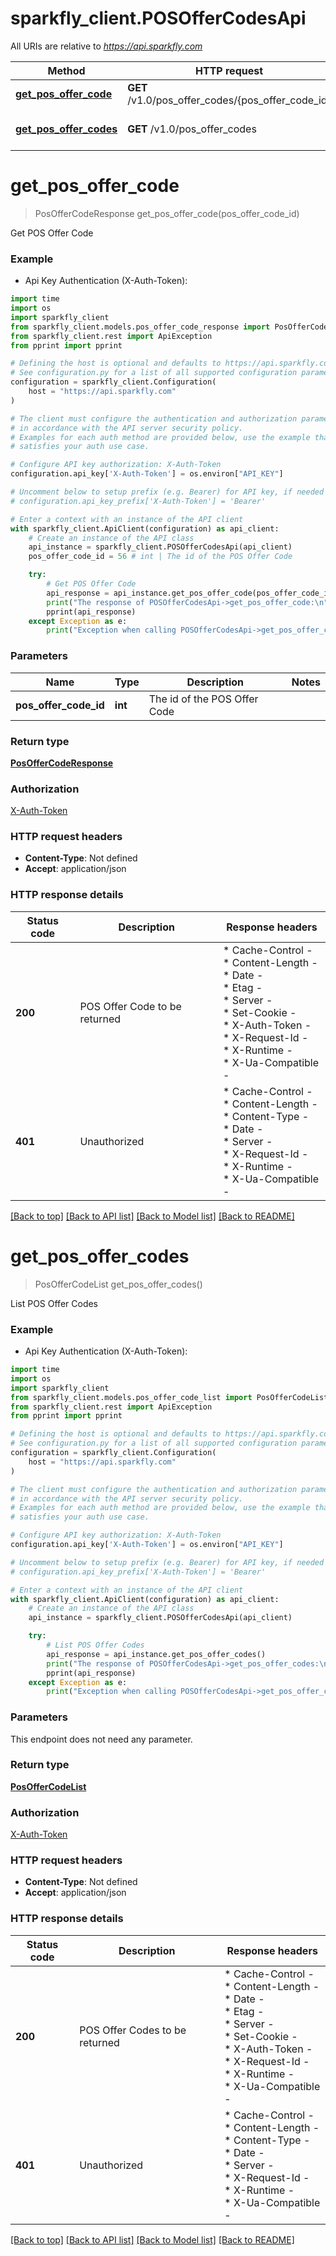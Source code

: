# sparkfly_client.POSOfferCodesApi

All URIs are relative to *https://api.sparkfly.com*

Method | HTTP request | Description
------------- | ------------- | -------------
[**get_pos_offer_code**](POSOfferCodesApi.md#get_pos_offer_code) | **GET** /v1.0/pos_offer_codes/{pos_offer_code_id} | Get POS Offer Code
[**get_pos_offer_codes**](POSOfferCodesApi.md#get_pos_offer_codes) | **GET** /v1.0/pos_offer_codes | List POS Offer Codes


# **get_pos_offer_code**
> PosOfferCodeResponse get_pos_offer_code(pos_offer_code_id)

Get POS Offer Code

### Example

* Api Key Authentication (X-Auth-Token):
```python
import time
import os
import sparkfly_client
from sparkfly_client.models.pos_offer_code_response import PosOfferCodeResponse
from sparkfly_client.rest import ApiException
from pprint import pprint

# Defining the host is optional and defaults to https://api.sparkfly.com
# See configuration.py for a list of all supported configuration parameters.
configuration = sparkfly_client.Configuration(
    host = "https://api.sparkfly.com"
)

# The client must configure the authentication and authorization parameters
# in accordance with the API server security policy.
# Examples for each auth method are provided below, use the example that
# satisfies your auth use case.

# Configure API key authorization: X-Auth-Token
configuration.api_key['X-Auth-Token'] = os.environ["API_KEY"]

# Uncomment below to setup prefix (e.g. Bearer) for API key, if needed
# configuration.api_key_prefix['X-Auth-Token'] = 'Bearer'

# Enter a context with an instance of the API client
with sparkfly_client.ApiClient(configuration) as api_client:
    # Create an instance of the API class
    api_instance = sparkfly_client.POSOfferCodesApi(api_client)
    pos_offer_code_id = 56 # int | The id of the POS Offer Code

    try:
        # Get POS Offer Code
        api_response = api_instance.get_pos_offer_code(pos_offer_code_id)
        print("The response of POSOfferCodesApi->get_pos_offer_code:\n")
        pprint(api_response)
    except Exception as e:
        print("Exception when calling POSOfferCodesApi->get_pos_offer_code: %s\n" % e)
```



### Parameters

Name | Type | Description  | Notes
------------- | ------------- | ------------- | -------------
 **pos_offer_code_id** | **int**| The id of the POS Offer Code | 

### Return type

[**PosOfferCodeResponse**](PosOfferCodeResponse.md)

### Authorization

[X-Auth-Token](../README.md#X-Auth-Token)

### HTTP request headers

 - **Content-Type**: Not defined
 - **Accept**: application/json

### HTTP response details
| Status code | Description | Response headers |
|-------------|-------------|------------------|
**200** | POS Offer Code to be returned |  * Cache-Control -  <br>  * Content-Length -  <br>  * Date -  <br>  * Etag -  <br>  * Server -  <br>  * Set-Cookie -  <br>  * X-Auth-Token -  <br>  * X-Request-Id -  <br>  * X-Runtime -  <br>  * X-Ua-Compatible -  <br>  |
**401** | Unauthorized |  * Cache-Control -  <br>  * Content-Length -  <br>  * Content-Type -  <br>  * Date -  <br>  * Server -  <br>  * X-Request-Id -  <br>  * X-Runtime -  <br>  * X-Ua-Compatible -  <br>  |

[[Back to top]](#) [[Back to API list]](../README.md#documentation-for-api-endpoints) [[Back to Model list]](../README.md#documentation-for-models) [[Back to README]](../README.md)

# **get_pos_offer_codes**
> PosOfferCodeList get_pos_offer_codes()

List POS Offer Codes

### Example

* Api Key Authentication (X-Auth-Token):
```python
import time
import os
import sparkfly_client
from sparkfly_client.models.pos_offer_code_list import PosOfferCodeList
from sparkfly_client.rest import ApiException
from pprint import pprint

# Defining the host is optional and defaults to https://api.sparkfly.com
# See configuration.py for a list of all supported configuration parameters.
configuration = sparkfly_client.Configuration(
    host = "https://api.sparkfly.com"
)

# The client must configure the authentication and authorization parameters
# in accordance with the API server security policy.
# Examples for each auth method are provided below, use the example that
# satisfies your auth use case.

# Configure API key authorization: X-Auth-Token
configuration.api_key['X-Auth-Token'] = os.environ["API_KEY"]

# Uncomment below to setup prefix (e.g. Bearer) for API key, if needed
# configuration.api_key_prefix['X-Auth-Token'] = 'Bearer'

# Enter a context with an instance of the API client
with sparkfly_client.ApiClient(configuration) as api_client:
    # Create an instance of the API class
    api_instance = sparkfly_client.POSOfferCodesApi(api_client)

    try:
        # List POS Offer Codes
        api_response = api_instance.get_pos_offer_codes()
        print("The response of POSOfferCodesApi->get_pos_offer_codes:\n")
        pprint(api_response)
    except Exception as e:
        print("Exception when calling POSOfferCodesApi->get_pos_offer_codes: %s\n" % e)
```



### Parameters
This endpoint does not need any parameter.

### Return type

[**PosOfferCodeList**](PosOfferCodeList.md)

### Authorization

[X-Auth-Token](../README.md#X-Auth-Token)

### HTTP request headers

 - **Content-Type**: Not defined
 - **Accept**: application/json

### HTTP response details
| Status code | Description | Response headers |
|-------------|-------------|------------------|
**200** | POS Offer Codes to be returned |  * Cache-Control -  <br>  * Content-Length -  <br>  * Date -  <br>  * Etag -  <br>  * Server -  <br>  * Set-Cookie -  <br>  * X-Auth-Token -  <br>  * X-Request-Id -  <br>  * X-Runtime -  <br>  * X-Ua-Compatible -  <br>  |
**401** | Unauthorized |  * Cache-Control -  <br>  * Content-Length -  <br>  * Content-Type -  <br>  * Date -  <br>  * Server -  <br>  * X-Request-Id -  <br>  * X-Runtime -  <br>  * X-Ua-Compatible -  <br>  |

[[Back to top]](#) [[Back to API list]](../README.md#documentation-for-api-endpoints) [[Back to Model list]](../README.md#documentation-for-models) [[Back to README]](../README.md)

